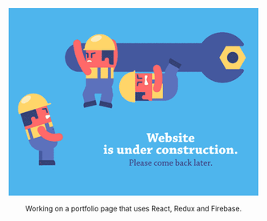<p align="center">
<img src="src/images/readme/underconstruction.gif" alt="Under construction pic" width="500"/>
</p>

<p align="center">
Working on a portfolio page that uses React, Redux and Firebase.
  </p>
